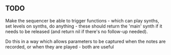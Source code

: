 ## TODO

Make the sequencer be able to trigger functions - which can play synths, set levels on synths, do anything - these should return the 'main' synth if it needs to be released (and return nil if there's no follow-up needed).

Do this in a way which allows parameters to be captured when the notes are recorded, or when they are played - both are useful